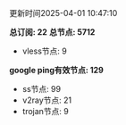 更新时间2025-04-01 10:47:10

**总订阅: 22**
**总节点: 5712**
- vless节点: 9

**google ping有效节点: 129**
- ss节点: 99
- v2ray节点: 21
- trojan节点: 9
